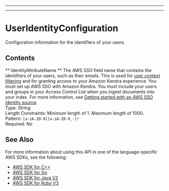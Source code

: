 --------

--------

# UserIdentityConfiguration<a name="API_UserIdentityConfiguration"></a>

Configuration information for the identifiers of your users\.

## Contents<a name="API_UserIdentityConfiguration_Contents"></a>

 ** IdentityAttributeName **   <a name="Kendra-Type-UserIdentityConfiguration-IdentityAttributeName"></a>
The AWS SSO field name that contains the identifiers of your users, such as their emails\. This is used for [user context filtering](https://docs.aws.amazon.com/kendra/latest/dg/user-context-filter.html) and for granting access to your Amazon Kendra experience\. You must set up AWS SSO with Amazon Kendra\. You must include your users and groups in your Access Control List when you ingest documents into your index\. For more information, see [Getting started with an AWS SSO identity source](https://docs.aws.amazon.com/kendra/latest/dg/getting-started-aws-sso.html)\.  
Type: String  
Length Constraints: Minimum length of 1\. Maximum length of 1000\.  
Pattern: `[a-zA-Z0-9][a-zA-Z0-9_-]*`   
Required: No

## See Also<a name="API_UserIdentityConfiguration_SeeAlso"></a>

For more information about using this API in one of the language\-specific AWS SDKs, see the following:
+  [ AWS SDK for C\+\+](https://docs.aws.amazon.com/goto/SdkForCpp/kendra-2019-02-03/UserIdentityConfiguration) 
+  [ AWS SDK for Go](https://docs.aws.amazon.com/goto/SdkForGoV1/kendra-2019-02-03/UserIdentityConfiguration) 
+  [ AWS SDK for Java V2](https://docs.aws.amazon.com/goto/SdkForJavaV2/kendra-2019-02-03/UserIdentityConfiguration) 
+  [ AWS SDK for Ruby V3](https://docs.aws.amazon.com/goto/SdkForRubyV3/kendra-2019-02-03/UserIdentityConfiguration) 